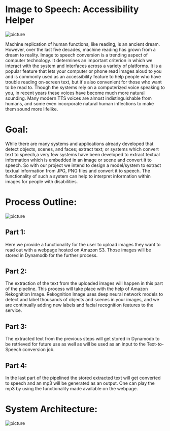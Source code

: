 
# Image to Speech: Accessibility Helper 

![picture](https://github.com/Team5CSYEFall/Project/images/intr.PNG)

Machine replication of human functions, like reading, is an ancient dream. However, over the last five decades, machine reading has grown from a dream to reality. 
Image to speech conversion is a trending aspect of computer technology. It determines an important criterion in which we interact with the system and interfaces across a variety of platforms.
It is a popular feature that lets your computer or phone read images aloud to you and is commonly used as an accessibility feature to help people who have trouble reading on-screen text, but it's also convenient for those who want to be read to.
Though the systems rely on a computerized voice speaking to you, in recent years these voices have become much more natural sounding. Many modern TTS voices are almost indistinguishable from humans, and some even incorporate natural human inflections to make them sound more lifelike. 

# Goal:
While there are many systems and applications already developed that detect objects, scenes, and faces; extract text; or systems which convert text to speech,a very few systems have been developed to extract textual information which is embedded in an image or scene and convert it to speech.
So with our project we intend to design a model/system to extract textual information from JPG, PNG files and convert it to speech.
The functionality of such a system can help to interpret information within images for people with disabilities. 

# Process Outline:

![picture](https://github.com/Team5CSYEFall/Project/images/PD.PNG)

## Part 1: 
Here we provide a functionality for the user to upload images they want to read out with a webpage hosted on Amazon S3. Those images will be stored in Dynamodb for the further process.
## Part 2: 
The extraction of the text from the uploaded images will happen in this part of the pipeline. This process will take place with the help of Amazon Rekognition Image. Rekognition Image uses deep neural network models to detect and label thousands of objects and scenes in your images, and we are continually adding new labels and facial recognition features to the service. 
## Part 3:
The extracted text from the previous steps will get stored in Dynamodb to be retrieved for future use as well as will be used as an input to the Text-to-Speech conversion job.
## Part 4:
In the last part of the pipelined the stored extracted text will get converted to speech and an mp3 will be generated as an output. One can play the mp3 by using the functionality made available on the webpage.

# System Architecture: 

![picture](https://github.com/Team5CSYEFall/Project/images/Arch.PNG)
